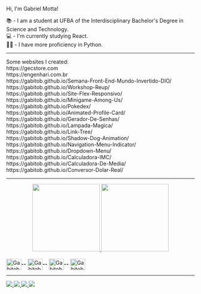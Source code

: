 Hi, I'm Gabriel Motta!

📚 - I am a student at UFBA of the Interdisciplinary Bachelor's Degree in Science and Technology.
<br>
💻 - I'm currently studying React.
<br>
👨‍🏫 - I have more proficiency in Python.
<br>
<hr>
Some websites I created:
<br>
https://gecstore.com
<br>
https://engenhari.com.br
<br>
https://gabitob.github.io/Semana-Front-End-Mundo-Invertido-DIO/
<br>
https://gabitob.github.io/Workshop-Reup/
<br>
https://gabitob.github.io/Site-Flex-Responsivo/
<br>
https://gabitob.github.io/Minigame-Among-Us/
<br>
https://gabitob.github.io/Pokedex/
<br>
https://gabitob.github.io/Animated-Profile-Card/
<br>
https://gabitob.github.io/Gerador-De-Senhas/
<br>
https://gabitob.github.io/Lampada-Magica/
<br>
https://gabitob.github.io/Link-Tree/
<br>
https://gabitob.github.io/Shadow-Dog-Animation/
<br>
https://gabitob.github.io/Navigation-Menu-Indicator/
<br>
https://gabitob.github.io/Dropdown-Menu/
<br>
https://gabitob.github.io/Calculadora-IMC/
<br>
https://gabitob.github.io/Calculadora-De-Media/
<br>
https://gabitob.github.io/Conversor-Dolar-Real/

<hr>
<div align="center" dir="auto">
  <a href="https://github.com/Gabitob">
  <img height="180em" src="https://github-readme-stats.vercel.app/api?username=Gabitob&amp;show_icons=true&amp;theme=dracula&amp;include_all_commits=true&amp;count_private=true" style="max-width: 100%;">
  <img height="180em" src="https://github-readme-stats.vercel.app/api/top-langs/?username=Gabitob&amp;layout=compact&amp;langs_count=7&amp;theme=dracula" style="max-width: 100%;">
</a></div>

<div style="display: inline_block"><br>
  <img align="center" alt="Gabitob-Python" height="30" width="40" src="https://cdn.jsdelivr.net/gh/devicons/devicon/icons/python/python-original.svg"><strong>--</strong>
  <img align="center" alt="Gabitob-Html" height="30" width="40" src="https://cdn.jsdelivr.net/gh/devicons/devicon/icons/html5/html5-original-wordmark.svg"><strong>--</strong>
  <img align="center" alt="Gabitob-Css" height="30" width="40" src="https://cdn.jsdelivr.net/gh/devicons/devicon/icons/css3/css3-original-wordmark.svg"><strong>--</strong>
  <img align="center" alt="Gabitob-Javascript" height="30" width="40" src="https://cdn.jsdelivr.net/gh/devicons/devicon/icons/javascript/javascript-original.svg">
</div>
<hr>
<div>
  <a href="https://www.instagram.com/gabitob.m/"><img src="https://img.shields.io/badge/Instagram-E4405F?style=for-the-badge&logo=instagram&logoColor=white">
  <a href="mailto:gabitob1234@gmail.com"><img src="https://img.shields.io/badge/Gmail-D14836?style=for-the-badge&logo=gmail&logoColor=white">
  <a href="https://www.facebook.com/gabriel.araujomotta/"><img src="https://img.shields.io/badge/Facebook-1877F2?style=for-the-badge&logo=facebook&logoColor=white">
  <a href="https://www.linkedin.com/in/gabriel-araujo-motta-soares-b975b4248/"><img src="https://img.shields.io/badge/LinkedIn-0077B5?style=for-the-badge&logo=linkedin&logoColor=white">
</div>
